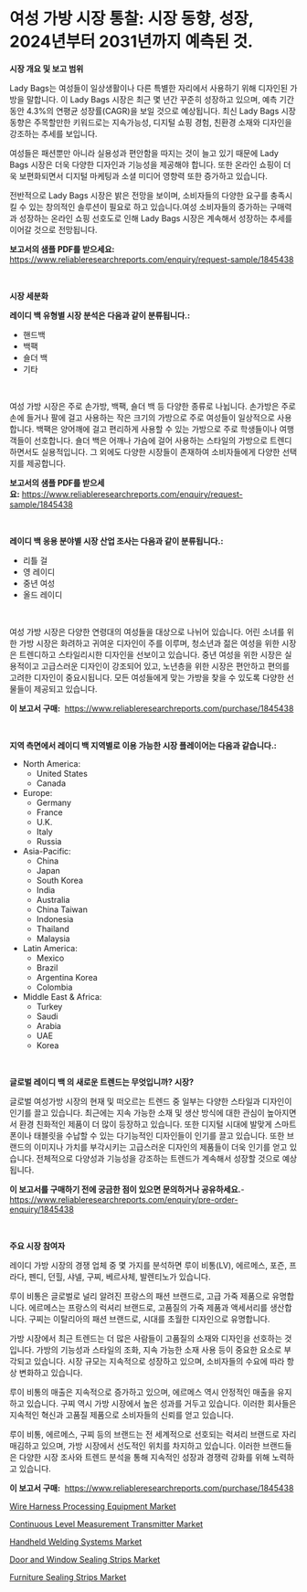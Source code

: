 <p><h1>여성 가방 시장 통찰: 시장 동향, 성장, 2024년부터 2031년까지 예측된 것.</h1></p><p><strong>시장 개요 및 보고 범위</strong></p>
<p><p>Lady Bags는 여성들이 일상생활이나 다른 특별한 자리에서 사용하기 위해 디자인된 가방을 말합니다. 이 Lady Bags 시장은 최근 몇 년간 꾸준히 성장하고 있으며, 예측 기간 동안 4.3%의 연평균 성장률(CAGR)을 보일 것으로 예상됩니다. 최신 Lady Bags 시장 동향은 주목할만한 키워드로는 지속가능성, 디지털 쇼핑 경험, 친환경 소재와 디자인을 강조하는 추세를 보입니다.</p><p>여성들은 패션뿐만 아니라 실용성과 편안함을 따지는 것이 늘고 있기 때문에 Lady Bags 시장은 더욱 다양한 디자인과 기능성을 제공해야 합니다. 또한 온라인 쇼핑이 더욱 보편화되면서 디지털 마케팅과 소셜 미디어 영향력 또한 증가하고 있습니다.</p><p>전반적으로 Lady Bags 시장은 밝은 전망을 보이며, 소비자들의 다양한 요구를 충족시킬 수 있는 창의적인 솔루션이 필요로 하고 있습니다.여성 소비자들의 증가하는 구매력과 성장하는 온라인 쇼핑 선호도로 인해 Lady Bags 시장은 계속해서 성장하는 추세를 이어갈 것으로 전망됩니다.</p></p>
<p><strong>보고서의 샘플 PDF를 받으세요:</strong> <a href="https://www.reliableresearchreports.com/enquiry/request-sample/1845438">https://www.reliableresearchreports.com/enquiry/request-sample/1845438</a></p>
<p>&nbsp;</p>
<p><strong>시장 세분화</strong></p>
<p><strong>레이디 백 유형별 시장 분석은 다음과 같이 분류됩니다.:</strong></p>
<p><ul><li>핸드백</li><li>백팩</li><li>숄더 백</li><li>기타</li></ul></p>
<p>&nbsp;</p>
<p><p>여성 가방 시장은 주로 손가방, 백팩, 숄더 백 등 다양한 종류로 나뉩니다. 손가방은 주로 손에 들거나 팔에 걸고 사용하는 작은 크기의 가방으로 주로 여성들이 일상적으로 사용합니다. 백팩은 양어깨에 걸고 편리하게 사용할 수 있는 가방으로 주로 학생들이나 여행객들이 선호합니다. 숄더 백은 어깨나 가슴에 걸어 사용하는 스타일의 가방으로 트렌디하면서도 실용적입니다. 그 외에도 다양한 시장들이 존재하여 소비자들에게 다양한 선택지를 제공합니다.</p></p>
<p><strong>보고서의 샘플 PDF를 받으세요:</strong>&nbsp;<a href="https://www.reliableresearchreports.com/enquiry/request-sample/1845438">https://www.reliableresearchreports.com/enquiry/request-sample/1845438</a></p>
<p>&nbsp;</p>
<p><strong> 레이디 백 응용 분야별 시장 산업 조사는 다음과 같이 분류됩니다.:</strong></p>
<p><ul><li>리틀 걸</li><li>영 레이디</li><li>중년 여성</li><li>올드 레이디</li></ul></p>
<p>&nbsp;</p>
<p><p>여성 가방 시장은 다양한 연령대의 여성들을 대상으로 나뉘어 있습니다. 어린 소녀를 위한 가방 시장은 화려하고 귀여운 디자인이 주를 이루며, 청소년과 젊은 여성을 위한 시장은 트렌디하고 스타일리시한 디자인을 선보이고 있습니다. 중년 여성을 위한 시장은 실용적이고 고급스러운 디자인이 강조되어 있고, 노년층을 위한 시장은 편안하고 편의를 고려한 디자인이 중요시됩니다. 모든 여성들에게 맞는 가방을 찾을 수 있도록 다양한 선물들이 제공되고 있습니다.</p></p>
<p><strong>이 보고서 구매:</strong>&nbsp; <a href="https://www.reliableresearchreports.com/purchase/1845438">https://www.reliableresearchreports.com/purchase/1845438</a></p>
<p>&nbsp;</p>
<p><strong>지역 측면에서 레이디 백 지역별로 이용 가능한 시장 플레이어는 다음과 같습니다.:</strong></p>
<p><ul>
    <li>
        North America:
        <ul>
            <li>United States</li>
            <li>Canada</li>
        </ul>
    </li>
    <li>
        Europe:
        <ul>
            <li>Germany</li>
            <li>France</li>
            <li>U.K.</li>
            <li>Italy</li>
            <li>Russia</li>
        </ul>
    </li>
    <li>
        Asia-Pacific:
        <ul>
            <li>China</li>
            <li>Japan</li>
            <li>South Korea</li>
            <li>India</li>
            <li>Australia</li>
            <li>China Taiwan</li>
            <li>Indonesia</li>
            <li>Thailand</li>
            <li>Malaysia</li>
        </ul>
    </li>
    <li>
        Latin America:
        <ul>
            <li>Mexico</li>
            <li>Brazil</li>
            <li>Argentina Korea</li>
            <li>Colombia</li>
        </ul>
    </li>
    <li>
        Middle East & Africa:
        <ul>
            <li>Turkey</li>
            <li>Saudi</li>
            <li>Arabia</li>
            <li>UAE</li>
            <li>Korea</li>
        </ul>
    </li>
    </ul></p>
<p>&nbsp;</p>
<p><strong>글로벌 레이디 백 의 새로운 트렌드는 무엇입니까? 시장?</strong></p>
<p><p>글로벌 여성가방 시장의 현재 및 떠오르는 트렌드 중 일부는 다양한 스타일과 디자인이 인기를 끌고 있습니다. 최근에는 지속 가능한 소재 및 생산 방식에 대한 관심이 높아지면서 환경 친화적인 제품이 더 많이 등장하고 있습니다. 또한 디지털 시대에 발맞게 스마트폰이나 태블릿을 수납할 수 있는 다기능적인 디자인들이 인기를 끌고 있습니다. 또한 브랜드의 이미지나 가치를 부각시키는 고급스러운 디자인의 제품들이 더욱 인기를 얻고 있습니다. 전체적으로 다양성과 기능성을 강조하는 트렌드가 계속해서 성장할 것으로 예상됩니다.</p></p>
<p><strong>이 보고서를 구매하기 전에 궁금한 점이 있으면 문의하거나 공유하세요.</strong>- <a href="https://www.reliableresearchreports.com/enquiry/pre-order-enquiry/1845438">https://www.reliableresearchreports.com/enquiry/pre-order-enquiry/1845438</a></p>
<p>&nbsp;</p>
<p><strong>주요 시장 참여자</strong></p>
<p><p>레이디 가방 시장의 경쟁 업체 중 몇 가지를 분석하면 루이 비통(LV), 에르메스, 포즌, 프라다, 펜디, 던힐, 샤넬, 구찌, 베르사체, 발렌티노가 있습니다. </p><p>루이 비통은 글로벌로 널리 알려진 프랑스의 패션 브랜드로, 고급 가죽 제품으로 유명합니다. 에르메스는 프랑스의 럭셔리 브랜드로, 고품질의 가죽 제품과 액세서리를 생산합니다. 구찌는 이탈리아의 패션 브랜드로, 시대를 초월한 디자인으로 유명합니다. </p><p>가방 시장에서 최근 트렌드는 더 많은 사람들이 고품질의 소재와 디자인을 선호하는 것입니다. 가방의 기능성과 스타일의 조화, 지속 가능한 소재 사용 등이 중요한 요소로 부각되고 있습니다. 시장 규모는 지속적으로 성장하고 있으며, 소비자들의 수요에 따라 항상 변화하고 있습니다. </p><p>루이 비통의 매출은 지속적으로 증가하고 있으며, 에르메스 역시 안정적인 매출을 유지하고 있습니다. 구찌 역시 가방 시장에서 높은 성과를 거두고 있습니다. 이러한 회사들은 지속적인 혁신과 고품질 제품으로 소비자들의 신뢰를 얻고 있습니다. </p><p>루이 비통, 에르메스, 구찌 등의 브랜드는 전 세계적으로 선호되는 럭셔리 브랜드로 자리매김하고 있으며, 가방 시장에서 선도적인 위치를 차지하고 있습니다. 이러한 브랜드들은 다양한 시장 조사와 트렌드 분석을 통해 지속적인 성장과 경쟁력 강화를 위해 노력하고 있습니다.</p></p>
<p><strong>이 보고서 구매:</strong>&nbsp;&nbsp;<a href="https://www.reliableresearchreports.com/purchase/1845438">https://www.reliableresearchreports.com/purchase/1845438</a></p>
<p><p><a href="https://gratis-rainforest-2ca.notion.site/Insights-into-Wire-Harness-Processing-Equipment-Market-Size-Analysing-Market-Share-Trends-and-Gro-d9e045e034004b9b88ea46f5e896a443">Wire Harness Processing Equipment Market</a></p><p><a href="https://metal-farmhouse-e95.notion.site/Continuous-Level-Measurement-Transmitter-Market-Size-Evaluating-its-Market-Trends-Growth-and-Proj-7102e3e12e7942bd978e775132194931">Continuous Level Measurement Transmitter Market</a></p><p><a href="https://github.com/Hazelklievgspy6vdcsmu106w/Market-Research-Report-List-1/blob/main/handheld-welding-systems-market.md">Handheld Welding Systems Market</a></p><p><a href="https://view.publitas.com/reportprime-1/door-and-window-sealing-strips-market-size-reflecting-a-forecast-till-2031-market-by-type-by-application-and-by-geography/">Door and Window Sealing Strips Market</a></p><p><a href="https://view.publitas.com/reportprime-1/furniture-sealing-strips-market-size-growth-and-forecast-from-2024-2031/">Furniture Sealing Strips Market</a></p></p>
